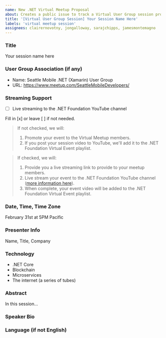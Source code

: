 ```yaml
---
name: New .NET Virtual Meetup Proposal
about: Creates a public issue to track a Virtual User Group session proposal
title: '[Virtual User Group Session] Your Session Name Here'
labels: 'virtual meetup session'
assignees: clairernovotny, jongalloway, sarajchipps, jamesmontemagno
---
```


### Title
Your session name here

###  User Group Association (if any)
* Name: Seattle Mobile .NET (Xamarin) User Group
* URL: https://www.meetup.com/SeattleMobileDevelopers/

### Streaming Support
- [ ] Live streaming to the .NET Foundation YouTube channel

Fill in [x] or leave [ ] if not needed.

> If not checked, we will:
> 1. Promote your event to the Virtual Meetup members.
> 2. If you post your session video to YouTube, we'll add it to the .NET Foundation Virtual Event playlist.

> If checked, we will:
> 1. Provide you a live streaming link to provide to your meetup members.
> 2. Live stream your event to the .NET Foundation YouTube channel ([more information here](streaming-info.md)). 
> 3. When complete, your event video will be added to the .NET Foundation Virtual Event playlist.

### Date, Time, Time Zone
February 31st at 5PM Pacific

### Presenter Info
Name, Title, Company

### Technology
* .NET Core
* Blockchain
* Microservices
* The internet (a series of tubes)

### Abstract

In this session...

### Speaker Bio

### Language (if not English)
